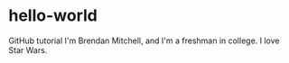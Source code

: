 # hello-world
GitHub tutorial
I'm Brendan Mitchell, and I'm a freshman in college.  I love Star Wars.
